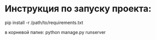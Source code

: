 # Инструкция по запуску проекта: 
pip install -r /path/to/requirements.txt 

в корневой папке: 
python manage.py runserver
